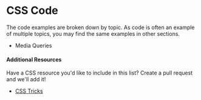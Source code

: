 # CSS Code
The code examples are broken down by topic. As code is often an example of multiple topics, you may find the same examples in other sections. 

* Media Queries

#### Additional Resources
Have a CSS resource you'd like to include in this list? Create a pull request and we'll add it!

* [CSS Tricks](https://css-tricks.com/)